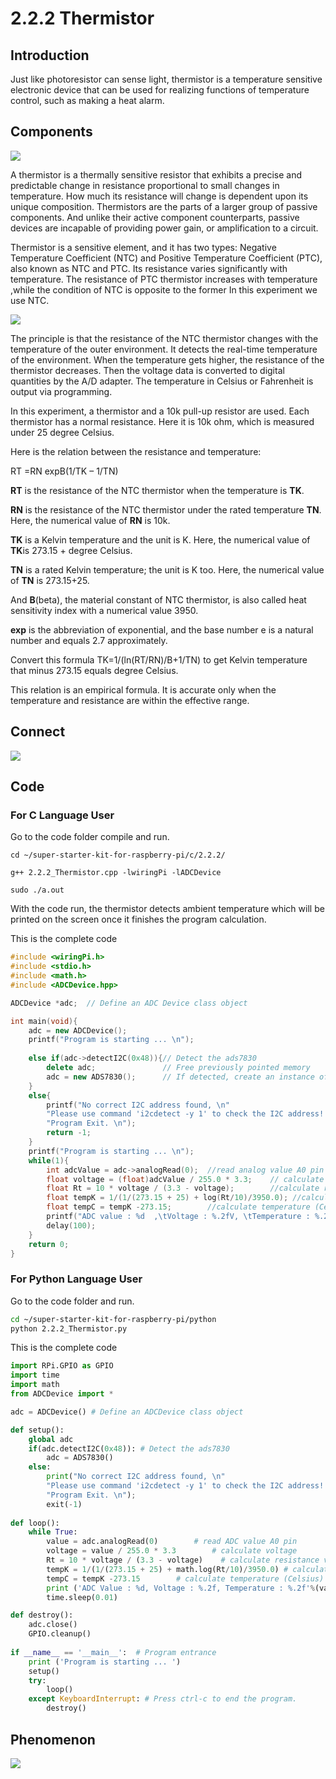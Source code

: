 
# 2.2.2 Thermistor

## Introduction

Just like photoresistor can sense light, thermistor is a temperature sensitive electronic device that can be used for realizing functions of temperature control, such as making a heat alarm.

## Components

![](./img/list/list_2.2.2_thermistor.png)

A thermistor is a thermally sensitive resistor that exhibits a precise and predictable change in resistance proportional to small changes in temperature. How much its resistance will change is dependent upon its unique composition. Thermistors are the parts of a larger group of passive components. And unlike their active component counterparts, passive devices are incapable of providing power gain, or amplification to a circuit.

Thermistor is a sensitive element, and it has two types: Negative Temperature Coefficient (NTC) and Positive Temperature Coefficient (PTC), also known as NTC and PTC. Its resistance varies significantly with temperature. The resistance of PTC thermistor increases with temperature ,while the condition of NTC is opposite to the former In this experiment we use NTC.

![](./img/image325.png)

The principle is that the resistance of the NTC thermistor changes with the temperature of the outer environment. It detects the real-time temperature of the environment. When the temperature gets higher, the resistance of the thermistor decreases. Then the voltage data is converted to digital quantities by the A/D adapter. The temperature in Celsius or Fahrenheit is output via programming.

In this experiment, a thermistor and a 10k pull-up resistor are used. Each thermistor has a normal resistance. Here it is 10k ohm, which is measured under 25 degree Celsius.

Here is the relation between the resistance and temperature:

RT =RN expB(1/TK – 1/TN)

**RT** is the resistance of the NTC thermistor when the temperature is **TK**.

**RN** is the resistance of the NTC thermistor under the rated temperature **TN**. Here, the numerical value of **RN** is 10k.

**TK** is a Kelvin temperature and the unit is K. Here, the numerical value of **TK**is 273.15 + degree Celsius.

**TN** is a rated Kelvin temperature; the unit is K too. Here, the numerical value of **TN** is 273.15+25.

And **B**(beta), the material constant of NTC thermistor, is also called heat sensitivity index with a numerical value 3950.

**exp** is the abbreviation of exponential, and the base number e is a natural number and equals 2.7 approximately.

Convert this formula TK=1/(ln(RT/RN)/B+1/TN) to get Kelvin temperature that minus 273.15 equals degree Celsius.

This relation is an empirical formula. It is accurate only when the temperature and resistance are within the effective range.

## Connect

![](./img/connect/2.2.2.png)

## Code

### For  C  Language User

Go to the code folder compile and run.

```shell
cd ~/super-starter-kit-for-raspberry-pi/c/2.2.2/
```

```shell
g++ 2.2.2_Thermistor.cpp -lwiringPi -lADCDevice
```

```shell
sudo ./a.out
```

With the code run, the thermistor detects ambient temperature which will be printed on the screen once it finishes the program calculation.

This is the complete code

```cpp
#include <wiringPi.h>
#include <stdio.h>
#include <math.h>
#include <ADCDevice.hpp>

ADCDevice *adc;  // Define an ADC Device class object

int main(void){
    adc = new ADCDevice();
    printf("Program is starting ... \n");
    
    else if(adc->detectI2C(0x48)){// Detect the ads7830
        delete adc;               // Free previously pointed memory
        adc = new ADS7830();      // If detected, create an instance of ADS7830.
    }
    else{
        printf("No correct I2C address found, \n"
        "Please use command 'i2cdetect -y 1' to check the I2C address! \n"
        "Program Exit. \n");
        return -1;
    }
    printf("Program is starting ... \n");
    while(1){
        int adcValue = adc->analogRead(0);  //read analog value A0 pin    
        float voltage = (float)adcValue / 255.0 * 3.3;    // calculate voltage    
        float Rt = 10 * voltage / (3.3 - voltage);        //calculate resistance value of thermistor
        float tempK = 1/(1/(273.15 + 25) + log(Rt/10)/3950.0); //calculate temperature (Kelvin)
        float tempC = tempK -273.15;        //calculate temperature (Celsius)
        printf("ADC value : %d  ,\tVoltage : %.2fV, \tTemperature : %.2fC\n",adcValue,voltage,tempC);
        delay(100);
    }
    return 0;
}

```

### For  Python  Language User

Go to the code folder and run.

```sh
cd ~/super-starter-kit-for-raspberry-pi/python
python 2.2.2_Thermistor.py
```

This is the complete code

```python
import RPi.GPIO as GPIO
import time
import math
from ADCDevice import *

adc = ADCDevice() # Define an ADCDevice class object

def setup():
    global adc
    if(adc.detectI2C(0x48)): # Detect the ads7830
        adc = ADS7830()
    else:
        print("No correct I2C address found, \n"
        "Please use command 'i2cdetect -y 1' to check the I2C address! \n"
        "Program Exit. \n");
        exit(-1)
        
def loop():
    while True:
        value = adc.analogRead(0)        # read ADC value A0 pin
        voltage = value / 255.0 * 3.3        # calculate voltage
        Rt = 10 * voltage / (3.3 - voltage)    # calculate resistance value of thermistor
        tempK = 1/(1/(273.15 + 25) + math.log(Rt/10)/3950.0) # calculate temperature (Kelvin)
        tempC = tempK -273.15        # calculate temperature (Celsius)
        print ('ADC Value : %d, Voltage : %.2f, Temperature : %.2f'%(value,voltage,tempC))
        time.sleep(0.01)

def destroy():
    adc.close()
    GPIO.cleanup()
    
if __name__ == '__main__':  # Program entrance
    print ('Program is starting ... ')
    setup()
    try:
        loop()
    except KeyboardInterrupt: # Press ctrl-c to end the program.
        destroy()
```



## Phenomenon

![](./img/phenomenon/222.jpg)
